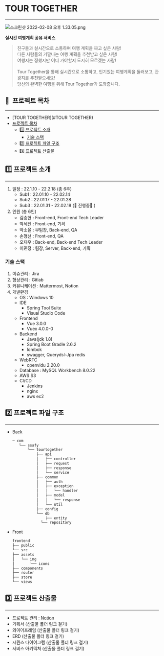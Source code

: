 # TOUR TOGETHER

---

![스크린샷 2022-02-08 오후 1.33.05.png](README%2048bbeef906c4451e9323428998bc0572/%E1%84%89%E1%85%B3%E1%84%8F%E1%85%B3%E1%84%85%E1%85%B5%E1%86%AB%E1%84%89%E1%85%A3%E1%86%BA_2022-02-08_%E1%84%8B%E1%85%A9%E1%84%92%E1%85%AE_1.33.05.png)

**실시간 여행계획 공유 서비스**

> 친구들과 실시간으로 소통하며 여행 계획을 짜고 싶은 사람! <br/>
다른 사람들의 기깔나는 여행 계획을 추천받고 싶은 사람!<br/>
여행지는 정했지만 어디 가야할지 도저히 모르겠는 사람!<br/><br/>
Tour Together을 통해 실시간으로 소통하고, 인기있는 여행계획을 둘러보고, 관광지를 추천받으세요!<br/>
당신의 완벽한 여행을 위해 Tour Together가 도와줍니다.



## 📎  프로젝트 목차

---
- [TOUR TOGETHER](#TOUR TOGETHER)<br>
- [프로젝트 목차](#프로젝트-목차)
	- [1️⃣ 프로젝트 소개](#1️⃣-프로젝트-소개)
		- [기술 스택](#기술-스택)
	- [2️⃣ 프로젝트 파일 구조](#2️⃣-프로젝트-파일-구조)
	- [3️⃣ 프로젝트 산출물](#3️⃣-프로젝트-산출물)


## 1️⃣ 프로젝트 소개

---

1. 일정 : 22.1.10 - 22.2.18 (총 6주)
    - Sub1 : 22.01.10 - 22.02.14
    - Sub2 : 22.01.17 - 22.01.28
    - Sub3 : 22.01.31 - 22.02.18 (🔅 진행중🔅 )
2. 인원 (총 6인)
    - 김승현 : Front-end, Front-end Tech Leader
    - 박세진 : Front-end, 기획
    - 박소율 : 부팀장, Back-end, QA
    - 손형선 : Front-end, QA
    - 오재우 : Back-end, Back-end Tech Leader
    - 이민정 : 팀장, Server, Back-end, 기획
    

### 기술 스택

1. 이슈관리 : Jira
2. 형상관리 : Gitlab
3. 커뮤니케이션 : Mattermost, Notion
4. 개발환경
    - OS : Windows 10
    - IDE
        - Spring Tool Suite
        - Visual Studio Code
    - Frontend
        - Vue 3.0.0
        - Vuex 4.0.0-0
    - Backend
        - Java(jdk 1.8)
        - Spring Boot Gradle 2.6.2
        - lombok
        - swagger, Querydsl-Jpa redis
    - WebRTC
        - openvidu 2.20.0
    - Database : MySQL Workbench 8.0.22
    - AWS S3
    - CI/CD
        - Jenkins
        - nginx
        - aws ec2
    

## 2️⃣ 프로젝트 파일 구조
---

- Back
  
    ```bash
    ─ com
       └── ssafy
           └── tourtogether
               ├── api
               │   ├── controller
               │   ├── request
               │   ├── response
               │   └── service
               ├── common
               │   ├── auth
               │   ├── exception
               │   │   └── handler
               │   ├── model
               │   │   └── response
               │   └── util
               ├── config
               └── db
                   ├── entity
                 └── repository
    ```
    
- Front
  
    ```bash
    frontend
    ├── public
    └── src
    ├── assets
    │   └── img
    │       └── icons
    ├── components
    ├── router
    ├── store
    └── views
    ```
    

## 3️⃣ 프로젝트 산출물

---

- 프로젝트 관리 : [Notion](https://www.notion.so/SSAFY-2-5-ba42d6abf58c4708a3257429d4c31bc9)
- 기획서 (산출물 폴더 링크 걸기)
- 와이어프레임 (산출물 폴더 링크 걸기)
- ERD (산출물 폴더 링크 걸기)
- 시퀀스 다이어그램 (산출물 폴더 링크 걸기)
- 서비스 아키텍처 (산출물 폴더 링크 걸기)
